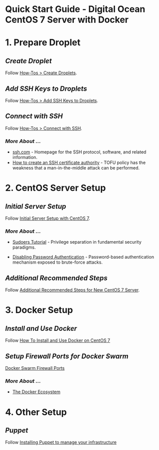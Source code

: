 # Quick Start Guide - Digital Ocean CentOS 7 Server with Docker

# 1. Prepare Droplet

## _**Create Droplet**_
Follow [How-Tos > Create Droplets](https://www.digitalocean.com/docs/droplets/how-to/create/).

## _**Add SSH Keys to Droplets**_
Follow [How-Tos > Add SSH Keys to Droplets](https://www.digitalocean.com/docs/droplets/how-to/add-ssh-keys/).

## _**Connect with SSH**_
Follow [How-Tos > Connect with SSH](https://www.digitalocean.com/docs/droplets/how-to/connect-with-ssh/).

### _**More About ...**_
* [ssh.com](https://www.ssh.com/ssh/) - Homepage for the SSH protocol, software, and related information.
* [How to create an SSH certificate authority](https://jameshfisher.com/2018/03/16/how-to-create-an-ssh-certificate-authority.html) - TOFU policy has the weakness that a man-in-the-middle attack can be performed.

# 2. CentOS Server Setup

## _**Initial Server Setup**_
Follow [Initial Server Setup with CentOS 7](https://www.digitalocean.com/community/tutorials/initial-server-setup-with-centos-7).

### _**More About ...**_
* [Sudoers Tutorial](https://www.digitalocean.com/community/tutorials/how-to-edit-the-sudoers-file-on-ubuntu-and-centos) - Privilege separation in fundamental security paradigms.

* [Disabling Password Authentication](https://www.digitalocean.com/community/tutorials/how-to-configure-ssh-key-based-authentication-on-a-linux-server#disabling-password-authentication-on-your-server) - Password-based authentication mechanism exposed to brute-force attacks.

## _**Additional Recommended Steps**_
Follow [Additional Recommended Steps for New CentOS 7 Server](https://www.digitalocean.com/community/tutorials/additional-recommended-steps-for-new-centos-7-servers).

# 3. Docker Setup

## _**Install and Use Docker**_
Follow [How To Install and Use Docker on CentOS 7](https://www.digitalocean.com/community/tutorials/how-to-install-and-use-docker-on-centos-7)

## _**Setup Firewall Ports for Docker Swarm**_
[Docker Swarm Firewall Ports](https://www.bretfisher.com/docker-swarm-firewall-ports/)

### _**More About ...**_
* [The Docker Ecosystem](https://www.digitalocean.com/community/tutorial_series/the-docker-ecosystem)

# 4. Other Setup

## _**Puppet**_
Follow [Installing Puppet to manage your infrastructure](https://www.digitalocean.com/community/tutorials/how-to-install-puppet-in-standalone-mode-on-centos-7) 